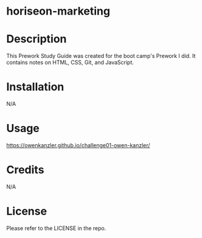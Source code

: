 # horiseon-marketing

# Description

This Prework Study Guide was created for the boot camp's Prework I did. It contains notes on HTML, CSS, Git, and JavaScript.

# Installation

N/A

# Usage

https://owenkanzler.github.io/challenge01-owen-kanzler/

# Credits

N/A

# License

Please refer to the LICENSE in the repo.
